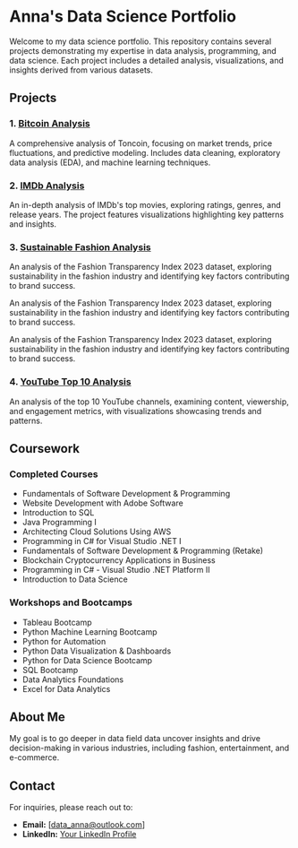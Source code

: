 # Anna's Data Science Portfolio

Welcome to my data science portfolio. This repository contains several projects demonstrating my expertise in data analysis, programming, and data science. Each project includes a detailed analysis, visualizations, and insights derived from various datasets.

## Projects

### 1. [Bitcoin Analysis](./bitcoin_analysis.ipynb)
A comprehensive analysis of Toncoin, focusing on market trends, price fluctuations, and predictive modeling. Includes data cleaning, exploratory data analysis (EDA), and machine learning techniques.

### 2. [IMDb Analysis](./imbd%20.ipynb)
An in-depth analysis of IMDb's top movies, exploring ratings, genres, and release years. The project features visualizations highlighting key patterns and insights.

### 3. [Sustainable Fashion Analysis](./Sustainable_Fashion_Analysis%20.ipynb)
An analysis of the Fashion Transparency Index 2023 dataset, exploring sustainability in the fashion industry and identifying key factors contributing to brand success.

An analysis of the Fashion Transparency Index 2023 dataset, exploring sustainability in the fashion industry and identifying key factors contributing to brand success.

An analysis of the Fashion Transparency Index 2023 dataset, exploring sustainability in the fashion industry and identifying key factors contributing to brand success.

### 4. [YouTube Top 10 Analysis](./youtube_top10analysis_final.ipynb)
An analysis of the top 10 YouTube channels, examining content, viewership, and engagement metrics, with visualizations showcasing trends and patterns.

## Coursework

### Completed Courses
- Fundamentals of Software Development & Programming
- Website Development with Adobe Software
- Introduction to SQL
- Java Programming I
- Architecting Cloud Solutions Using AWS
- Programming in C# for Visual Studio .NET I
- Fundamentals of Software Development & Programming (Retake)
- Blockchain Cryptocurrency Applications in Business
- Programming in C# - Visual Studio .NET Platform II
- Introduction to Data Science

### Workshops and Bootcamps
- Tableau Bootcamp
- Python Machine Learning Bootcamp
- Python for Automation
- Python Data Visualization & Dashboards
- Python for Data Science Bootcamp
- SQL Bootcamp
- Data Analytics Foundations
- Excel for Data Analytics

## About Me

My goal is to go deeper in data field data  uncover insights and drive decision-making in various industries, including fashion, entertainment, and e-commerce.

## Contact

For inquiries, please reach out to:
- **Email:** [data_anna@outlook.com]
- **LinkedIn:** [Your LinkedIn Profile](https://www.linkedin.com/in/anna-zandynova-617806306/)
